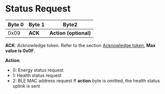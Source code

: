 # Status Request

|  Byte 0 |  Byte 1  |  Byte2      |
|---------|----------|-------------|
|  0x09   |  **ACK** |  **Action (optional)** |

 **ACK**: Acknowledge token. Refer to the section [Acknowledge token.](#_bookmark70) **Max value is 0x0F**.

**Action**:

-   0: Energy status request
-   1: Health status request
-   2: BLE MAC address request
 If **action** byte is omitted, the health status uplink is sent